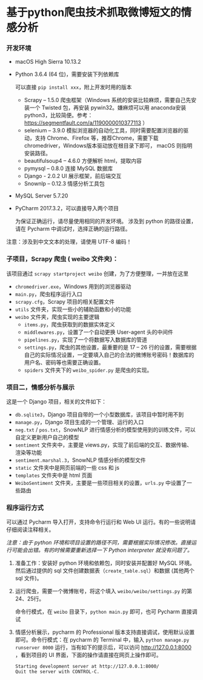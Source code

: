 # 基于python爬虫技术抓取微博短文的情感分析

### 开发环境

* macOS High Sierra 10.13.2

* Python 3.6.4 (64 位)，需要安装下列依赖库

  可以直接 `pip install xxx`，附上开发时用的版本

  * Scrapy – 1.5.0 爬虫框架（Windows 系统的安装比较麻烦，需要自己先安装一个 Twisted 包，再安装 pywin32。嫌麻烦可以用 anaconda安装python3，比较简便。参考：<https://segmentfault.com/a/1190000010377113> ）
  * selenium – 3.9.0 模拟浏览器的自动化工具，同时需要配置浏览器的驱动，支持 Chrome、Firefox 等，推荐Chrome，需要下载 chromedriver，Windows版本驱动放在根目录下即可， macOS 则指明安装路径。
  * beautifulsoup4 – 4.6.0 方便解析 html，提取内容
  * pymysql – 0.8.0 连接 MySQL 数据库
  * Django - 2.0.2 UI 展示框架，前后端交互
  * Snownlp – 0.12.3 情感分析工具包

* MySQL Server 5.7.20

* PyCharm 2017.3.2，可以直接导入两个项目

  为保证正确运行，请尽量使用相同的开发环境。 涉及到 python 的路径设置，请在 Pycharm 中调试时，选择正确的运行路径。

注意：涉及到中文文本的处理，请使用 UTF-8 编码！

 

### 子项目，Scrapy 爬虫 ( weibo 文件夹)：

该项目通过 `scrapy startproject weibo` 创建，为了方便整理，一并放在这里

* `chromedriver.exe`，Windows 用到的浏览器驱动
* `main.py`，爬虫程序运行入口
* `scrapy.cfg`，Scrapy 项目的相关配置文件
* `utils` 文件夹，实现一些小的辅助函数和小的功能
* `weibo` 文件夹，爬虫实现的主要逻辑
  * `items.py`，爬虫获取到的数据实体定义
  * `middlewares.py`，设置了一个自动更换 User-agent 头的中间件
  * `pipelines.py`，实现了一个将数据写入数据库的管道
  * `settings.py`，爬虫的其他设置，最重要的是 17 – 26 行的设置，需要根据自己的实际情况设置，一定要填入自己的合法的微博账号密码！数据库的用户名、密码等也需要正确设置。
  * `spiders` 文件夹下的 `weibo_spider.py` 是爬虫的实现。

 

### 项目二，情感分析与展示

这是一个 Django 项目，相关的文件如下：

* `db.sqlite3`，Django 项目自带的一个小型数据库，该项目中暂时用不到
* `manage.py`，Django 项目生成的一个管理、运行的入口
* `neg.txt` / `pos.txt`，SnowNLP 进行情感分析的模型使用到的训练文件，可以自定义更新用户自己的模型
* `sentiment` 文件夹中，主要是 views.py，实现了前后端的交互、数据传输、渲染等功能
* `sentiment.marshal.3`，SnowNLP 情感分析的模型文件
* `static` 文件夹中是网页前端的一些 css 和 js
* `templates` 文件夹中是 html 页面
* `WeiboSentiment` 文件夹，主要是一些项目相关的设置，`urls.py` 中设置了一些路由



### 程序运行方式

可以通过 Pycharm 导入打开，支持命令行运行和 Web UI 运行。有的一些说明请仔细阅读注释相关。

*注意：由于 python 环境和项目设置的路径不同，需要根据实际情况修改。直接运行可能会出错。有的时候需要重新选择一下 Python interpreter 就没有问题了。*

1. 准备工作：安装好 python 环境和依赖包，同时安装并配置好 MySQL 环境。然后通过提供的 sql 文件创建数据表（`create_table.sql`）和数据 (其他两个 sql 文件)。

2. 运行爬虫，需要一个微博账号，将这个填入 `weibo/weibo/settings.py` 的第 24、25行。

   命令行模式，在 `weibo` 目录下，`python main.py` 即可，也可 Pycharm 直接调试

3. 情感分析展示，pycharm 的 Professional 版本支持直接调试，使用默认设置即可。命令行模式：在 pycharm 的 Terminal 中，输入 `python manage.py runserver 8000` 运行，当有如下的提示后，可以访问 <http://127.0.0.1:8000> ，看到项目的 UI 界面，下面的操作请直接在网页上操作即可。

   ```
   Starting development server at http://127.0.0.1:8000/
   Quit the server with CONTROL-C.
   ```

   ​
